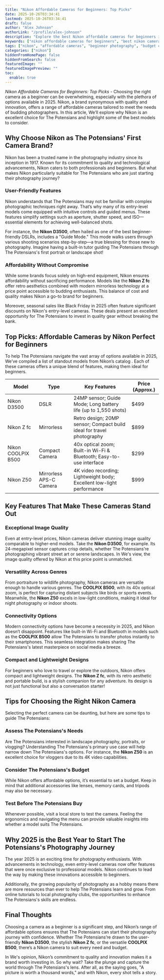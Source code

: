 ```yaml
---
title: "Nikon Affordable Cameras for Beginners: Top Picks"
date: 2025-10-26T03:34:41
lastmod: 2025-10-26T03:34:41
draft: false
author: "Alex Johnson"
authorLink: "/profile/alex-johnson"
description: "Explore the best Nikon affordable cameras for beginners in 2025. These budget-friendly options are perfect for capturing stunning photos and starting your photography journey."
keywords: ["nikon affordable cameras for beginners", "best nikon cameras for beginners", "nikon beginner cameras 2025"]
tags: ["nikon", "affordable cameras", "beginner photography", "budget cameras"]
categories: ["nikon"]
hiddenFromHomePage: false
hiddenFromSearch: false
featuredImage: ""
featuredImagePreview: ""
toc:
  enable: true
---
```



*Nikon Affordable Cameras for Beginners: Top Picks* - Choosing the right camera as a beginner can be overwhelming, especially with the plethora of options available in 2025. Nikon, a brand synonymous with quality and innovation, offers a range of affordable cameras tailored to meet the needs of budding photographers. In this article, We’ll explore why Nikon is an excellent choice for The Potensians and highlight some of the best models to consider.

## Why Choose Nikon as The Potensians' First Camera Brand?

Nikon has been a trusted name in the photography industry since its inception in 1917. Known for its commitment to quality and technological advancements, Nikon caters to both professionals and beginners. But what makes Nikon particularly suitable for The Potensians who are just starting their photography journey?

### User-Friendly Features

Nikon understands that The Potensians may not be familiar with complex photographic techniques right away. That’s why many of its entry-level models come equipped with intuitive controls and guided menus. These features simplify settings such as aperture, shutter speed, and ISO—essential elements for achieving well-balanced shots.

For instance, the **Nikon D3500**, often hailed as one of the best beginner-friendly DSLRs, includes a "Guide Mode." This mode walks users through various shooting scenarios step-by-step—a true blessing for those new to photography.  Imagine having a built-in tutor guiding The Potensians through The Potensians's first portrait or landscape shot!

### Affordability Without Compromise

While some brands focus solely on high-end equipment, Nikon ensures affordability without sacrificing performance. Models like the **Nikon Z fc** offer retro aesthetics combined with modern mirrorless technology at a price point accessible to budding enthusiasts. This balance of cost and quality makes Nikon a go-to brand for beginners.

Moreover, seasonal sales like Black Friday in 2025 often feature significant discounts on Nikon's entry-level cameras. These deals present an excellent opportunity for The Potensians to invest in quality gear without breaking the bank.

## Top Picks: Affordable Cameras by Nikon Perfect for Beginners

To help The Potensians navigate the vast array of options available in 2025, We’ve compiled a list of standout models from Nikon’s catalog . Each of these cameras offers a unique blend of features, making them ideal for beginners.

<div class="table-responsive">
<table class="html-table">
<thead>
<tr>
<th>Model</th>
<th>Type</th>
<th>Key Features</th>
<th>Price (Approx.)</th>
</tr>
</thead>
<tbody>
<tr>
<td>Nikon D3500</td>
<td>DSLR</td>
<td>24MP sensor; Guide Mode; Long battery life (up to 1,550 shots)</td>
<td>$499</td>
</tr>
<tr>
<td>Nikon Z fc</td>
<td>Mirrorless</td>
<td>Retro design; 20MP sensor; Compact build ideal for travel photography</td>
<td>$899</td>
</tr>
<tr>
<td>Nikon COOLPIX B500</td>
<td>Compact Camera</td>
<td>40x optical zoom; Built-in Wi-Fi & Bluetooth; Easy-to-use interface</td>
<td>$299</td>
</tr>
<tr>
<td>Nikon Z50</td>
<td>Mirrorless APS-C Camera</td>
<td>4K video recording; Lightweight body; Excellent low-light performance</td>
<td>$999</td>
</tr>
</tbody>
</table>
</div>

## Key Features That Make These Cameras Stand Out

### Exceptional Image Quality

Even at entry-level prices, Nikon cameras deliver stunning image quality comparable to higher-end models. Take the **Nikon D3500**, for example. Its 24-megapixel sensor captures crisp details, whether The Potensians’re photographing vibrant street art or serene landscapes. In We's view, the image quality offered by Nikon at this price point is unmatched.

### Versatility Across Genres

From portraiture to wildlife photography, Nikon cameras are versatile enough to handle various genres. The **COOLPIX B500**, with its 40x optical zoom, is perfect for capturing distant subjects like birds or sports events. Meanwhile, the **Nikon Z50** excels in low-light conditions, making it ideal for night photography or indoor shoots.

### Connectivity Options

Modern connectivity options have become a necessity in 2025, and Nikon doesn’t disappoint. Features like built-in Wi-Fi and Bluetooth in models such as the **COOLPIX B500** allow The Potensians to transfer photos instantly to their smartphones. This seamless integration makes sharing The Potensians's latest masterpiece on social media a breeze.

### Compact and Lightweight Designs

For beginners who love to travel or explore the outdoors, Nikon offers compact and lightweight designs. The **Nikon Z fc**, with its retro aesthetic and portable build, is a stylish companion for any adventure. Its design is not just functional but also a conversation starter!

## Tips for Choosing the Right Nikon Camera

Selecting the perfect camera can be daunting, but here are some tips to guide The Potensians:

### Assess The Potensians's Needs

Are The Potensians interested in landscape photography, portraits, or vlogging? Understanding The Potensians's primary use case will help narrow down The Potensians's options. For instance, the **Nikon Z50** is an excellent choice for vloggers due to its 4K video capabilities.

### Consider The Potensians's Budget

While Nikon offers affordable options, it’s essential to set a budget. Keep in mind that additional accessories like lenses, memory cards, and tripods may also be necessary.

### Test Before The Potensians Buy

Whenever possible, visit a local store to test the camera. Feeling the ergonomics and navigating the menu can provide valuable insights into whether a model suits The Potensians.

## Why 2025 is the Best Year to Start The Potensians's Photography Journey

The year 2025 is an exciting time for photography enthusiasts.  With advancements in technology, even entry-level cameras now offer features that were once exclusive to professional models. Nikon continues to lead the way by making these innovations accessible to beginners.

Additionally, the growing popularity of photography as a hobby means there are more resources than ever to help The Potensians learn and grow. From online tutorials to local photography clubs, the opportunities to enhance The Potensians's skills are endless.

## Final Thoughts

Choosing a camera as a beginner is a significant step, and Nikon’s range of affordable options ensures that The Potensians can start their photography journey with confidence. Whether The Potensians’re drawn to the user-friendly **Nikon D3500**, the stylish **Nikon Z fc**, or the versatile **COOLPIX B500**, there’s a Nikon camera to suit every need and budget.

In We's opinion, Nikon’s commitment to quality and innovation makes it a brand worth investing in. So why wait? Take the plunge and capture the world through The Potensians's lens. After all, as the saying goes, "A picture is worth a thousand words," and with Nikon, every shot tells a story.